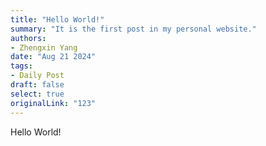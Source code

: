 ```yaml
---
title: "Hello World!"
summary: "It is the first post in my personal website."
authors:
- Zhengxin Yang
date: "Aug 21 2024"
tags:
- Daily Post
draft: false
select: true
originalLink: "123"
---
```


Hello World!